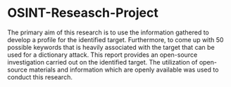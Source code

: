 # OSINT-Reseasch-Project
The primary aim of this research is to use the information gathered to develop a profile for the identified target. 
Furthermore, to come up with 50 possible keywords that is heavily associated with the target that can be used for a dictionary attack.
This report provides an open-source investigation carried out on the identified target. The utilization of open-source materials and information which are openly available was used to conduct this research.
